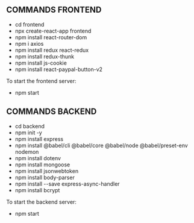 ## COMMANDS FRONTEND

- cd frontend
- npx create-react-app frontend
- npm install react-router-dom
- npm i axios
- npm install redux react-redux
- npm install redux-thunk
- npm install js-cookie
- npm install react-paypal-button-v2

To start the frontend server:

- npm start

## COMMANDS BACKEND

- cd backend
- npm init -y
- npm install express
- npm install @babel/cli @babel/core @babel/node @babel/preset-env nodemon
- npm install dotenv
- npm install mongoose
- npm install jsonwebtoken
- npm install body-parser
- npm install --save express-async-handler
- npm install bcrypt

To start the backend server:

- npm start 

